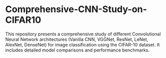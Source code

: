 # Comprehensive-CNN-Study-on-CIFAR10
This repository presents a comprehensive study of different Convolutional Neural Network architectures (Vanilla CNN, VGGNet, ResNet, LeNet, AlexNet, DenseNet) for image classification using the CIFAR-10 dataset. It includes detailed model comparisons and performance benchmarks.
